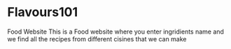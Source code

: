 # Flavours101
Food Website
This is a Food website where you enter ingridients name and we find all the recipes from different cisines that we can make
